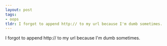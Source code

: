 ```yaml
---
layout: post
tags:
- oops
tldr: I forgot to append http:// to my url because I'm dumb sometimes.
---
```


I forgot to append http:// to my url because I'm dumb sometimes.
